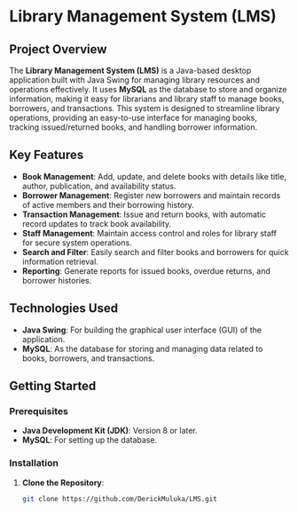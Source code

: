 # Library Management System (LMS)

## Project Overview

The **Library Management System (LMS)** is a Java-based desktop application built with Java Swing for managing library resources and operations effectively. It uses **MySQL** as the database to store and organize information, making it easy for librarians and library staff to manage books, borrowers, and transactions. This system is designed to streamline library operations, providing an easy-to-use interface for managing books, tracking issued/returned books, and handling borrower information.

## Key Features

- **Book Management**: Add, update, and delete books with details like title, author, publication, and availability status.
- **Borrower Management**: Register new borrowers and maintain records of active members and their borrowing history.
- **Transaction Management**: Issue and return books, with automatic record updates to track book availability.
- **Staff Management**: Maintain access control and roles for library staff for secure system operations.
- **Search and Filter**: Easily search and filter books and borrowers for quick information retrieval.
- **Reporting**: Generate reports for issued books, overdue returns, and borrower histories.

## Technologies Used

- **Java Swing**: For building the graphical user interface (GUI) of the application.
- **MySQL**: As the database for storing and managing data related to books, borrowers, and transactions.

## Getting Started

### Prerequisites

- **Java Development Kit (JDK)**: Version 8 or later.
- **MySQL**: For setting up the database.

### Installation

1. **Clone the Repository**:
   ```bash
   git clone https://github.com/DerickMuluka/LMS.git
